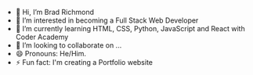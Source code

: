 - 👋 Hi, I’m Brad Richmond
- 👀 I’m interested in becoming a Full Stack Web Developer
- 🌱 I’m currently learning HTML, CSS, Python, JavaScript and React with Coder Academy
- 💞️ I’m looking to collaborate on ...
- 😄 Pronouns: He/Him.
- ⚡ Fun fact: I'm creating a Portfolio website

<!---
bradx32/bradx32 is a ✨ special ✨ repository because its `README.md` (this file) appears on your GitHub profile.
You can click the Preview link to take a look at your changes.
--->
